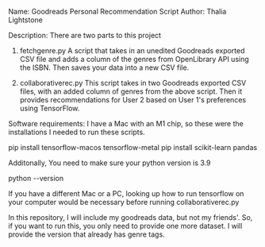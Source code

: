 Name: Goodreads Personal Recommendation Script
Author: Thalia Lightstone 

Description: 
There are two parts to this project
1. fetchgenre.py
    A script that takes in an unedited Goodreads exported CSV file and adds a column of the genres from OpenLibrary API using the ISBN. Then saves your data into a new CSV file.

2. collaborativerec.py
This script takes in two Goodreads exported CSV files, with an added column of genres from the above script. Then it provides recommendations for User 2 based on User 1's preferences using TensorFlow. 

Software requirements: 
I have a Mac with an M1 chip, so these were the installations I needed to run these scripts. 

pip install tensorflow-macos tensorflow-metal
pip install scikit-learn pandas

Additonally, 
You need to make sure your python version is 3.9 

python --version

If you have a different Mac or a PC, looking up how to run tensorflow on your computer would be necessary before running collaborativerec.py 


In this repository, I will include my goodreads data, but not my friends'. So, if you want to run this, you only need to provide one more dataset. I will provide the version that already has genre tags. 

